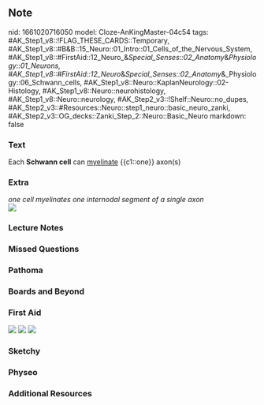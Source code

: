 ## Note
nid: 1661020716050
model: Cloze-AnKingMaster-04c54
tags: #AK_Step1_v8::!FLAG_THESE_CARDS::Temporary, #AK_Step1_v8::#B&B::15_Neuro::01_Intro::01_Cells_of_the_Nervous_System, #AK_Step1_v8::#FirstAid::12_Neuro_&_Special_Senses::02_Anatomy_&_Physiology::01_Neurons, #AK_Step1_v8::#FirstAid::12_Neuro_&_Special_Senses::02_Anatomy_&_Physiology::06_Schwann_cells, #AK_Step1_v8::Neuro::KaplanNeurology::02-Histology, #AK_Step1_v8::Neuro::neurohistology, #AK_Step1_v8::Neuro::neurology, #AK_Step2_v3::!Shelf::Neuro::no_dupes, #AK_Step2_v3::#Resources::Neuro::step1_neuro::basic_neuro_zanki, #AK_Step2_v3::OG_decks::Zanki_Step_2::Neuro::Basic_Neuro
markdown: false

### Text
<div>
  <div>
    Each <b>Schwann cell</b> can <u>myelinate</u> {{c1::one}}
    axon(s)
  </div>
</div>

### Extra
<div>
  <i>one cell myelinates one internodal segment of a single
  axon</i>
</div>
<div>
  <i><img src="paste-249112398135453.jpg"></i>
</div>

### Lecture Notes


### Missed Questions


### Pathoma


### Boards and Beyond


### First Aid
<img src="tmpklvUs_.png"> <img src="tmpSlDXY3.png"> <img src= 
"tmpYjvCIi.png">

### Sketchy


### Physeo


### Additional Resources

